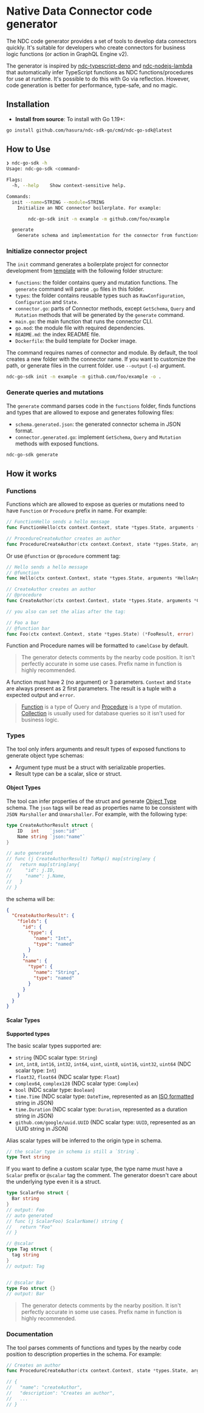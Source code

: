 # Native Data Connector code generator

The NDC code generator provides a set of tools to develop data connectors quickly. It's suitable for developers who create connectors for business logic functions (or action in GraphQL Engine v2).

The generator is inspired by [ndc-typescript-deno](https://github.com/hasura/ndc-typescript-deno) and [ndc-nodejs-lambda](https://github.com/hasura/ndc-nodejs-lambda) that automatically infer TypeScript functions as NDC functions/procedures for use at runtime. It's possible to do this with Go via reflection. However, code generation is better for performance, type-safe, and no magic.

## Installation

- **Install from source**: To install with Go 1.19+:

```bash
go install github.com/hasura/ndc-sdk-go/cmd/ndc-go-sdk@latest
```

## How to Use

```bash
❯ ndc-go-sdk -h
Usage: ndc-go-sdk <command>

Flags:
  -h, --help    Show context-sensitive help.

Commands:
  init --name=STRING --module=STRING
    Initialize an NDC connector boilerplate. For example:

        ndc-go-sdk init -n example -m github.com/foo/example

  generate
    Generate schema and implementation for the connector from functions.
```

### Initialize connector project

The `init` command generates a boilerplate project for connector development from [template](templates/new) with the following folder structure:

- `functions`: the folder contains query and mutation functions. The `generate` command will parse `.go` files in this folder.
- `types`: the folder contains reusable types such as `RawConfiguration`, `Configuration` and `State`.
- `connector.go`: parts of Connector methods, except `GetSchema`, `Query` and `Mutation` methods that will be generated by the `generate` command.
- `main.go`: the main function that runs the connector CLI.
- `go.mod`: the module file with required dependencies.
- `README.md`: the index README file.
- `Dockerfile`: the build template for Docker image.

The command requires names of connector and module. By default, the tool creates a new folder with the connector name. If you want to customize the path, or generate files in the current folder. use `--output` (`-o`) argument.

```bash
ndc-go-sdk init -n example -m github.com/foo/example -o .
```

### Generate queries and mutations

The `generate` command parses code in the `functions` folder, finds functions and types that are allowed to expose and generates following files:

- `schema.generated.json`: the generated connector schema in JSON format.
- `connector.generated.go`: implement `GetSchema`, `Query` and `Mutation` methods with exposed functions.

```bash
ndc-go-sdk generate
```

## How it works

### Functions

Functions which are allowed to expose as queries or mutations need to have `Function` or `Procedure` prefix in name. For example:

```go
// FunctionHello sends a hello message
func FunctionHello(ctx context.Context, state *types.State, arguments *HelloArguments) (*HelloResult, error)

// ProcedureCreateAuthor creates an author
func ProcedureCreateAuthor(ctx context.Context, state *types.State, arguments *CreateAuthorArguments) (*CreateAuthorResult, error)
```

Or use `@function` or `@procedure` comment tag:

```go
// Hello sends a hello message
// @function
func Hello(ctx context.Context, state *types.State, arguments *HelloArguments) (*HelloResult, error)

// CreateAuthor creates an author
// @procedure
func CreateAuthor(ctx context.Context, state *types.State, arguments *CreateAuthorArguments) (*CreateAuthorResult, error)

// you also can set the alias after the tag:

// Foo a bar
// @function bar
func Foo(ctx context.Context, state *types.State) (*FooResult, error)
```

Function and Procedure names will be formatted to `camelCase` by default.

> The generator detects comments by the nearby code position. It isn't perfectly accurate in some use cases. Prefix name in function is highly recommended.

A function must have 2 (no argument) or 3 parameters. `Context` and `State` are always present as 2 first parameters. The result is a tuple with a expected output and `error`.

> [Function](https://hasura.github.io/ndc-spec/specification/schema/functions.html) is a type of Query and [Procedure](https://hasura.github.io/ndc-spec/specification/schema/procedures.html) is a type of mutation. [Collection](https://hasura.github.io/ndc-spec/specification/schema/collections.html) is usually used for database queries so it isn't used for business logic.

### Types

The tool only infers arguments and result types of exposed functions to generate object type schemas:

- Argument type must be a struct with serializable properties.
- Result type can be a scalar, slice or struct.

#### Object Types

The tool can infer properties of the struct and generate [Object Type](https://hasura.github.io/ndc-spec/specification/schema/object-types.html) schema. The `json` tags will be read as properties name to be consistent with `JSON Marshaller` and `Unmarshaller`. For example, with the following type:

```go
type CreateAuthorResult struct {
	ID   int    `json:"id"`
	Name string `json:"name"`
}

// auto generated
// func (j CreateAuthorResult) ToMap() map[string]any {
//   return map[string]any{
//     "id": j.ID,
//     "name": j.Name,
//   }
// }
```

the schema will be:

```json
{
  "CreateAuthorResult": {
    "fields": {
      "id": {
        "type": {
          "name": "Int",
          "type": "named"
        }
      },
      "name": {
        "type": {
          "name": "String",
          "type": "named"
        }
      }
    }
  }
}
```

#### Scalar Types

**Supported types**

The basic scalar types supported are:

- `string` (NDC scalar type: `String`)
- `int`, `int8`, `int16`, `int32`, `int64`, `uint`, `uint8`, `uint16`, `uint32`, `uint64` (NDC scalar type: `Int`)
- `float32`, `float64` (NDC scalar type: `Float`)
- `complex64`, `complex128` (NDC scalar type: `Complex`)
- `bool` (NDC scalar type: `Boolean`)
- `time.Time` (NDC scalar type: `DateTime`, represented as an [ISO formatted](https://developer.mozilla.org/en-US/docs/Web/JavaScript/Reference/Global_Objects/Date/toISOString) string in JSON)
- `time.Duration` (NDC scalar type: `Duration`, represented as a duration string in JSON)
- `github.com/google/uuid.UUID` (NDC scalar type: `UUID`, represented as an UUID string in JSON)

Alias scalar types will be inferred to the origin type in schema.

```go
// the scalar type in schema is still a `String`.
type Text string
```

If you want to define a custom scalar type, the type name must have a `Scalar` prefix or `@scalar` tag the comment. The generator doesn't care about the underlying type even it is a struct.

```go
type ScalarFoo struct {
  Bar string
}
// output: Foo
// auto generated
// func (j ScalarFoo) ScalarName() string {
//   return "Foo"
// }

// @scalar
type Tag struct {
  tag string
}
// output: Tag


// @scalar Bar
type Foo struct {}
// output: Bar
```

> The generator detects comments by the nearby position. It isn't perfectly accurate in some use cases. Prefix name in function is highly recommended.

### Documentation

The tool parses comments of functions and types by the nearby code position to description properties in the schema. For example:

```go
// Creates an author
func ProcedureCreateAuthor(ctx context.Context, state *types.State, arguments *CreateAuthorArguments) (*CreateAuthorResult, error)

// {
//   "name": "createAuthor",
//   "description": "Creates an author",
//   ...
// }
```
